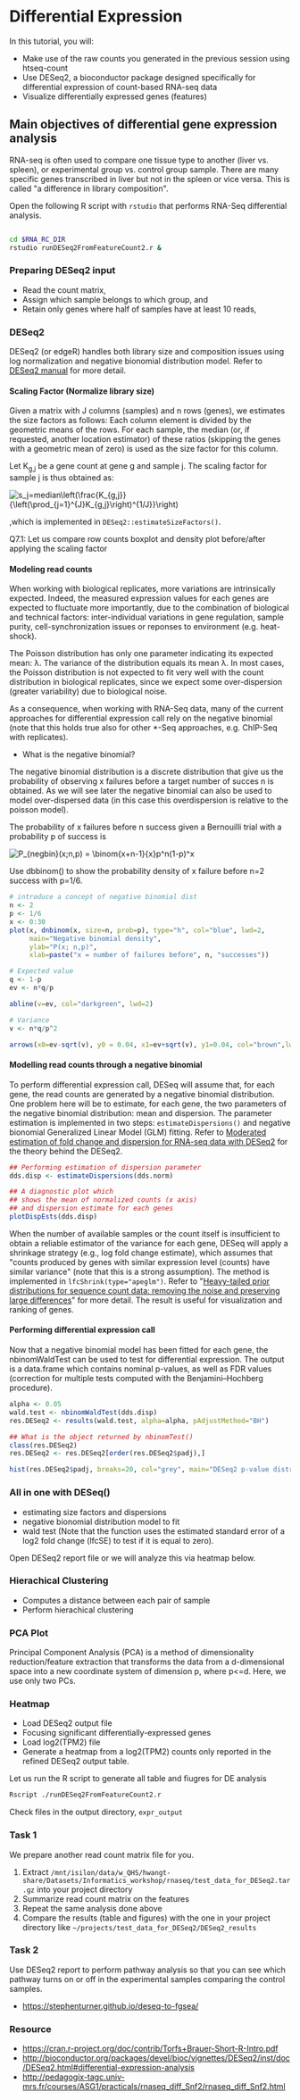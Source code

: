 # Differential Expression

In this tutorial, you will:

* Make use of the raw counts you generated in the previous session using htseq-count
* Use DESeq2, a bioconductor package designed specifically for differential expression of count-based RNA-seq data
* Visualize differentially expressed genes (features)
 
## Main objectives of differential gene expression analysis
 
RNA-seq is often used to compare one tissue type to another (liver vs. spleen), or experimental group vs. control group sample. There are many specific genes transcribed in liver but not in the spleen or vice versa. This is called "a difference in library composition".

Open the following R script with `rstudio` that performs RNA-Seq differential analysis.  

```bash

cd $RNA_RC_DIR
rstudio runDESeq2FromFeatureCount2.r &
```


### Preparing DESeq2 input
* Read the count matrix,
* Assign which sample belongs to which group, and
* Retain only genes where half of samples have at least 10 reads,

### DESeq2
DESeq2 (or edgeR) handles both library size and composition issues using log normalization and negative bionomial distribution model. Refer to [DESeq2 manual](http://bioconductor.org/packages/devel/bioc/vignettes/DESeq2/inst/doc/DESeq2.html#how-do-i-use-vst-or-rlog-data-for-differential-testing) for more detail. 

#### Scaling Factor (Normalize library size)
Given a matrix with J columns (samples) and n rows (genes), we estimates the size factors as follows: Each column element is divided by the geometric means of the rows. For each sample, the median (or, if requested, another location estimator) of these ratios (skipping the genes with a geometric mean of zero) is used as the size factor for this column.
	
Let K<sub>g,j</sub> be a gene count at gene g and sample j. The scaling factor for sample j is thus obtained as:

![s_j=median\left(\frac{K_{g,j}}{\left(\prod_{j=1}^{J}K_{g,j}\right)^{1/J}}\right)](http://latex.codecogs.com/png.latex?s_j&space;=&space;median\left\(\frac{K_{g,j}}{\left(\prod_{j=1}^{J}K_{g,j}\right&space;)^{1/J}}\right\))

,which is implemented in `DESeq2::estimateSizeFactors()`.
	
Q7.1: Let us compare row counts boxplot and density plot before/after applying the scaling factor

#### Modeling read counts

When working with biological replicates, more variations are intrinsically expected. Indeed, the measured expression values for each genes are expected to fluctuate more importantly, due to the combination of biological and technical factors: inter-individual variations in gene regulation, sample purity, cell-synchronization issues or reponses to environment (e.g. heat-shock).

The Poisson distribution has only one parameter indicating its expected mean: λ. The variance of the distribution equals its mean λ. In most cases, the Poisson distribution is not expected to fit very well with the count distribution in biological replicates, since we expect some over-dispersion (greater variability) due to biological noise.

As a consequence, when working with RNA-Seq data, many of the current approaches for differential expression call rely on the negative binomial (note that this holds true also for other *-Seq approaches, e.g. ChIP-Seq with replicates).

* What is the negative binomial?

The negative binomial distribution is a discrete distribution that give us the probability of observing x failures before a target number of succes n is obtained. As we will see later the negative binomial can also be used to model over-dispersed data (in this case this overdispersion is relative to the poisson model).

The probability of x failures before n success given a Bernouilli trial with a probability p of success is

![P_{negbin}(x;n,p) = \binom{x+n-1}{x}p^n(1-p)^x](https://latex.codecogs.com/gif.latex?P_{NegBin}(x;n,p)&space;=&space;\binom{x&plus;n-1}{x}p^n(1-p)^x)

Use dbbinom() to show the probability density of x failure before n=2 success with p=1/6.

```r
# introduce a concept of negative binomial dist
n <- 2
p <- 1/6
x <- 0:30
plot(x, dnbinom(x, size=n, prob=p), type="h", col="blue", lwd=2,
     main="Negative binomial density",
     ylab="P(x; n,p)",
     xlab=paste("x = number of failures before", n, "successes"))

# Expected value
q <- 1-p
ev <- n*q/p

abline(v=ev, col="darkgreen", lwd=2)

# Variance 
v <- n*q/p^2

arrows(x0=ev-sqrt(v), y0 = 0.04, x1=ev+sqrt(v), y1=0.04, col="brown",lwd=2, code=3, length=0.2, angle=20)
```

#### Modelling read counts through a negative binomial
To perform differential expression call, DESeq will assume that, for each gene, the read counts are generated by a negative binomial distribution. One problem here will be to estimate, for each gene, the two parameters of the negative binomial distribution: mean and dispersion. The parameter estimation is implemented in two steps: `estimateDispersions()` and negative bionomial Generalized Linear Model (GLM) fitting. Refer to [Moderated estimation of fold change and dispersion for RNA-seq data with DESeq2](https://genomebiology.biomedcentral.com/articles/10.1186/s13059-014-0550-8) for the theory behind the DESeq2.

```r
## Performing estimation of dispersion parameter
dds.disp <- estimateDispersions(dds.norm)

## A diagnostic plot which
## shows the mean of normalized counts (x axis)
## and dispersion estimate for each genes
plotDispEsts(dds.disp)
```

When the number of available samples or the count itself is insufficient to obtain a reliable estimator of the variance for each gene, DESeq will apply a shrinkage strategy (e.g., log fold change estimate), which assumes that "counts produced by genes with similar expression level (counts) have similar variance" (note that this is a strong assumption). The method is implemented in `lfcShrink(type="apeglm")`. Refer to "[Heavy-tailed prior distributions for sequence count data: removing the noise and preserving large differences](https://www.biorxiv.org/content/early/2018/04/17/303255)" for more detail. The result is useful for visualization and ranking of genes.

#### Performing differential expression call
Now that a negative binomial model has been fitted for each gene, the nbinomWaldTest can be used to test for differential expression. The output is a data.frame which contains nominal p-values, as well as FDR values (correction for multiple tests computed with the Benjamini–Hochberg procedure).

```r
alpha <- 0.05
wald.test <- nbinomWaldTest(dds.disp)
res.DESeq2 <- results(wald.test, alpha=alpha, pAdjustMethod="BH")

## What is the object returned by nbinomTest()
class(res.DESeq2)
res.DESeq2 <- res.DESeq2[order(res.DESeq2$padj),]

hist(res.DESeq2$padj, breaks=20, col="grey", main="DESeq2 p-value distribution", xlab="DESeq2 P-value", ylab="Number of genes")

```

### All in one with DESeq()
* estimating size factors and dispersions
* negative bionomial distribution model to fit
* wald test (Note that the function uses the estimated standard error of a log2 fold change (lfcSE) to test if it is equal to zero).

Open DESeq2 report file or we will analyze this via heatmap below.

### Hierachical Clustering
* Computes a distance between each pair of sample
* Perform hierachical clustering

### PCA Plot
Principal Component Analysis (PCA) is a method of dimensionality reduction/feature extraction that transforms the data from a d-dimensional space into a new coordinate system of dimension p, where p<=d.
Here, we use only two PCs. 

### Heatmap
* Load DESeq2 output file
* Focusing significant differentially-expressed genes
* Load log2(TPM2) file
* Generate a heatmap from a log2(TPM2) counts only reported in the refined DESeq2 output table.

Let us run the R script to generate all table and fiugres for DE analysis
```bash
Rscript ./runDESeq2FromFeatureCount2.r
```
Check files in the output directory, `expr_output`

### Task 1
We prepare another read count matrix file for you.
1. Extract `/mnt/isilon/data/w_QHS/hwangt-share/Datasets/Informatics_workshop/rnaseq/test_data_for_DESeq2.tar.gz` into your project directory
1. Summarize read count matrix on the features
1. Repeat the same analysis done above
1. Compare the results (table and figures) with the one in your project directory like `~/projects/test_data_for_DESeq2/DESeq2_results`
 
### Task 2
Use DESeq2 report to perform pathway analysis so that you can see which pathway turns on or off in the experimental samples comparing the control samples.

- https://stephenturner.github.io/deseq-to-fgsea/

### Resource
- https://cran.r-project.org/doc/contrib/Torfs+Brauer-Short-R-Intro.pdf
- http://bioconductor.org/packages/devel/bioc/vignettes/DESeq2/inst/doc/DESeq2.html#differential-expression-analysis
- http://pedagogix-tagc.univ-mrs.fr/courses/ASG1/practicals/rnaseq_diff_Snf2/rnaseq_diff_Snf2.html
